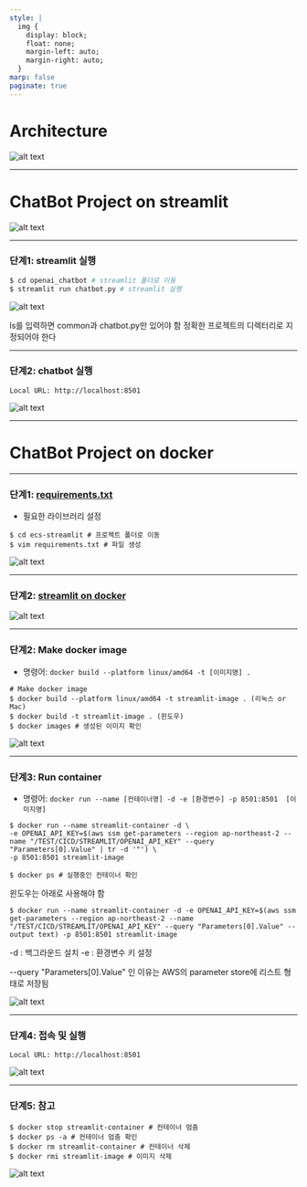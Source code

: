 ```yaml
---
style: |
  img {
    display: block;
    float: none;
    margin-left: auto;
    margin-right: auto;
  }
marp: false
paginate: true
---
```

# Architecture
![alt text](./img/image-224.png)

---
# ChatBot Project on streamlit
![alt text](./img/image-11.png)

---
### 단계1: streamlit 실행 
```python
$ cd openai_chatbot # streamlit 폴더로 이동 
$ streamlit run chatbot.py # streamlit 실행 
```
![alt text](./img/image-12.png)

ls를 입력하면 common과 chatbot.py만 있어야 함
정확한 프로젝트의 디렉터리로 지정되어야 한다

---
### 단계2: chatbot 실행 
```shell
Local URL: http://localhost:8501
```
![alt text](./img/image-13.png)

---
# ChatBot Project on docker

---
### 단계1: [requirements.txt](https://www.freecodecamp.org/news/python-requirementstxt-explained/)
- 필요한 라이브러리 설정 
```shell
$ cd ecs-streamlit # 프로젝트 폴더로 이동 
$ vim requirements.txt # 파일 생성 
```
![alt text](./img/image-14.png)

---
### 단계2: [streamlit on docker](https://docs.streamlit.io/deploy/tutorials/docker)
![alt text](./img/image-15.png)

---
### 단계2: Make docker image
- 명령어: `docker build --platform linux/amd64 -t [이미지명] .`
```shell
# Make docker image
$ docker build --platform linux/amd64 -t streamlit-image . (리눅스 or Mac)
$ docker build -t streamlit-image . (윈도우)
$ docker images # 생성된 이미지 확인 
```
![alt text](./img/image-16.png)

---
### 단계3: Run container
- 명령어: `docker run --name [컨테이너명] -d -e [환경변수] -p 8501:8501  [이미지명]`
```shell
$ docker run --name streamlit-container -d \
-e OPENAI_API_KEY=$(aws ssm get-parameters --region ap-northeast-2 --name "/TEST/CICD/STREAMLIT/OPENAI_API_KEY" --query "Parameters[0].Value" | tr -d '"') \
-p 8501:8501 streamlit-image

$ docker ps # 실행중인 컨테이너 확인 
```

윈도우는 아래로 사용해야 함
```shell
$ docker run --name streamlit-container -d -e OPENAI_API_KEY=$(aws ssm get-parameters --region ap-northeast-2 --name "/TEST/CICD/STREAMLIT/OPENAI_API_KEY" --query "Parameters[0].Value" --output text) -p 8501:8501 streamlit-image

```

-d : 백그라운드 설치
-e : 환경변수 키 설정



--query "Parameters[0].Value" 인 이유는 AWS의 parameter store에 리스트 형태로 저장됨

![alt text](./img/image-17.png)

---
### 단계4: 접속 및 실행 
```shell
Local URL: http://localhost:8501
```
![alt text](./img/image-18.png)

---
### 단계5: 참고 
```shell
$ docker stop streamlit-container # 컨테이너 멈춤 
$ docker ps -a # 컨테이너 멈춤 확인 
$ docker rm streamlit-container # 컨테이너 삭제  
$ docker rmi streamlit-image # 이미지 삭제 
```
![alt text](./img/image-19.png)
